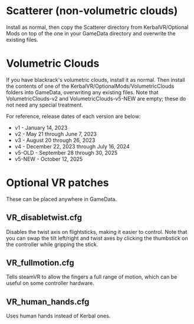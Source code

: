 # Scatterer (non-volumetric clouds)

Install as normal, then copy the Scatterer directory from KerbalVR/Optional Mods on top of the one in your GameData directory and overwrite the existing files.

# Volumetric Clouds

If you have blackrack's volumetric clouds, install it as normal.  Then install the contents of one of the KerbalVR/OptionalMods/VolumetricClouds folders into GameData, overwriting any existing files.  Note that VolumetricClouds-v2 and VolumetricClouds-v5-NEW are empty; these do not need any special treatment.

For reference, release dates of each version are below:

 * v1 - January 14, 2023
 * v2 - May 21 through June 7, 2023
 * v3 - August 20 through 26, 2023
 * v4 - December 22, 2023 through July 16, 2024
 * v5-OLD - September 28 through 30, 2025
 * v5-NEW - October 12, 2025

# Optional VR patches

These can be placed anywhere in GameData.

## VR_disabletwist.cfg

Disables the twist axis on flightsticks, making it easier to control.  Note that you can swap the tilt left/right and twist axes by clicking the thumbstick on the controller while gripping the stick.

## VR_fullmotion.cfg

Tells steamVR to allow the fingers a full range of motion, which can be useful on some controller hardware.

## VR_human_hands.cfg

Uses human hands instead of Kerbal ones.
